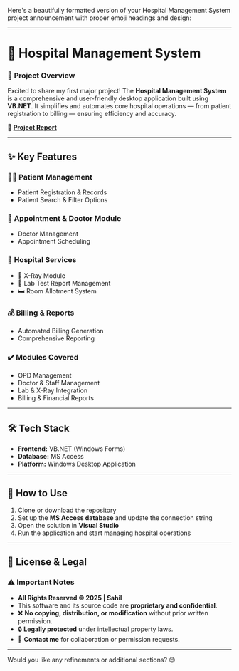 Here's a beautifully formatted version of your Hospital Management System project announcement with proper emoji headings and design:

---

# 🏥 **Hospital Management System**  

### 🚀 **Project Overview**  
Excited to share my first major project! The **Hospital Management System** is a comprehensive and user-friendly desktop application built using **VB.NET**. It simplifies and automates core hospital operations — from patient registration to billing — ensuring efficiency and accuracy.  

📄 **[Project Report](https://drive.google.com/file/d/1vuU-1Djm_QVZMY2-mPo6rR-BshAO08d7/view?usp=sharing)**  

---

## ✨ **Key Features**  

### 🧑‍⚕️ **Patient Management**  
- Patient Registration & Records  
- Patient Search & Filter Options  

### 📅 **Appointment & Doctor Module**  
- Doctor Management  
- Appointment Scheduling  

### 🏥 **Hospital Services**  
- 🩻 X-Ray Module  
- 🧪 Lab Test Report Management  
- 🛏️ Room Allotment System  

### 💰 **Billing & Reports**  
- Automated Billing Generation  
- Comprehensive Reporting  

### ✔️ **Modules Covered**  
- OPD Management  
- Doctor & Staff Management  
- Lab & X-Ray Integration  
- Billing & Financial Reports  

---

## 🛠️ **Tech Stack**  
- **Frontend:** VB.NET (Windows Forms)  
- **Database:** MS Access  
- **Platform:** Windows Desktop Application  

---

## 🧭 **How to Use**  
1. Clone or download the repository  
2. Set up the **MS Access database** and update the connection string  
3. Open the solution in **Visual Studio**  
4. Run the application and start managing hospital operations  

---

## 📜 **License & Legal**  
### ⚠️ **Important Notes**  
- **All Rights Reserved © 2025 | Sahil**  
- This software and its source code are **proprietary and confidential**.  
- ❌ **No copying, distribution, or modification** without prior written permission.  
- 🔒 **Legally protected** under intellectual property laws.  
- 🤝 **Contact me** for collaboration or permission requests.  

---

Would you like any refinements or additional sections? 😊
